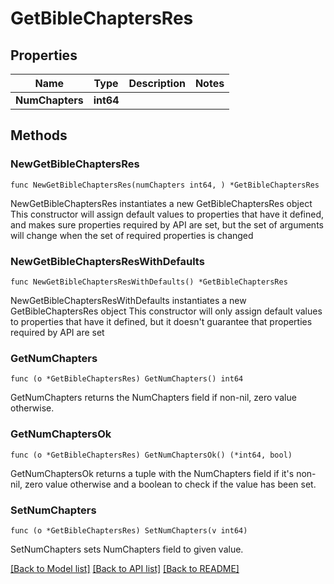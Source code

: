 # GetBibleChaptersRes

## Properties

Name | Type | Description | Notes
------------ | ------------- | ------------- | -------------
**NumChapters** | **int64** |  | 

## Methods

### NewGetBibleChaptersRes

`func NewGetBibleChaptersRes(numChapters int64, ) *GetBibleChaptersRes`

NewGetBibleChaptersRes instantiates a new GetBibleChaptersRes object
This constructor will assign default values to properties that have it defined,
and makes sure properties required by API are set, but the set of arguments
will change when the set of required properties is changed

### NewGetBibleChaptersResWithDefaults

`func NewGetBibleChaptersResWithDefaults() *GetBibleChaptersRes`

NewGetBibleChaptersResWithDefaults instantiates a new GetBibleChaptersRes object
This constructor will only assign default values to properties that have it defined,
but it doesn't guarantee that properties required by API are set

### GetNumChapters

`func (o *GetBibleChaptersRes) GetNumChapters() int64`

GetNumChapters returns the NumChapters field if non-nil, zero value otherwise.

### GetNumChaptersOk

`func (o *GetBibleChaptersRes) GetNumChaptersOk() (*int64, bool)`

GetNumChaptersOk returns a tuple with the NumChapters field if it's non-nil, zero value otherwise
and a boolean to check if the value has been set.

### SetNumChapters

`func (o *GetBibleChaptersRes) SetNumChapters(v int64)`

SetNumChapters sets NumChapters field to given value.



[[Back to Model list]](../README.md#documentation-for-models) [[Back to API list]](../README.md#documentation-for-api-endpoints) [[Back to README]](../README.md)


